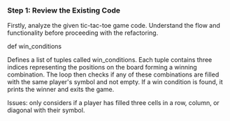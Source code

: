 
### Step 1: Review the Existing Code

Firstly, analyze the given tic-tac-toe game code. Understand the flow and functionality before proceeding with the refactoring.

def win_conditions

Defines a list of tuples called win_conditions. Each tuple contains three indices representing the positions on the board forming a winning combination.  The loop then checks if any of these combinations are filled with the same player's symbol and not empty. If a win condition is found, it prints the winner and exits the game.

Issues: only considers if a player has filled three cells in a row, column, or diagonal with their symbol.
